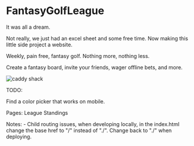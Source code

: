# FantasyGolfLeague

It was all a dream.

Not really, we just had an excel sheet and some free time. Now making this little side project a website.

Weekly, pain free, fantasy golf. Nothing more, nothing less. 

Create a fantasy board, invite your friends, wager offline bets, and more.

![caddy shack](https://media.giphy.com/media/l0MYrjjW6Dq7HoGu4/giphy.gif)

TODO: 

Find a color picker that works on mobile. 

Pages: 
    League Standings
    

Notes:
    - Child routing issues, when developing locally, in the index.html change the base href to "/" instead of "./". Change back to "./" when deploying.